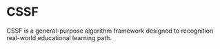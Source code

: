 # CSSF
CSSF is a general-purpose algorithm framework designed to recognition real-world educational learning path.
